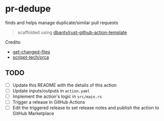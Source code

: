 # pr-dedupe

finds and helps manage duplicate/similar pull requests

> scaffolded using [dbanty/rust-github-action-template](https://github.com/dbanty/rust-github-action-template)

Credits:

- [get-changed-files](https://github.com/jitterbit/get-changed-files/blob/master/src/main.ts)
- [scrippt-tech/orca](https://github.com/scrippt-tech/orca/blob/main/orca-core/src/record/mod.rs#L95)

## TODO

- [ ] Update this README with the details of this action
- [ ] Update inputs/outputs in `action.yaml`
- [ ] Implement the action's logic in `src/main.rs`
- [ ] Trigger a release in GitHub Actions
- [ ] Edit the triggered release to set release notes and publish the action to GitHub Marketplace

